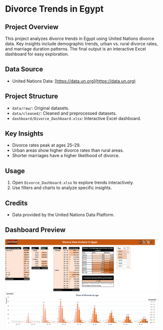 # Divorce Trends in Egypt

## Project Overview
This project analyzes divorce trends in Egypt using United Nations divorce data. Key insights include demographic trends, urban vs. rural divorce rates, and marriage duration patterns. The final output is an interactive Excel dashboard for easy exploration.

## Data Source
- United Nations Data: [https://data.un.org](https://data.un.org)

## Project Structure
- `data/raw/`: Original datasets.
- `data/cleaned/`: Cleaned and preprocessed datasets.
- `dashboard/Divorce_Dashboard.xlsx`: Interactive Excel dashboard.

## Key Insights
- Divorce rates peak at ages 25–29.
- Urban areas show higher divorce rates than rural areas.
- Shorter marriages have a higher likelihood of divorce.

## Usage
1. Open `Divorce_Dashboard.xlsx` to explore trends interactively.
2. Use filters and charts to analyze specific insights.

## Credits
- Data provided by the United Nations Data Platform.

## Dashboard Preview
![Divorce Dashboard](dashboard/screenshots/Capture.png)

